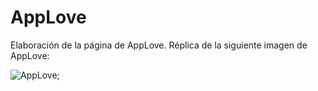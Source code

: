 # AppLove

Elaboración de la página de AppLove.
Réplica de la siguiente imagen de AppLove:

![AppLove](assets/images/AppLove.PNG "image-appLove.png");
